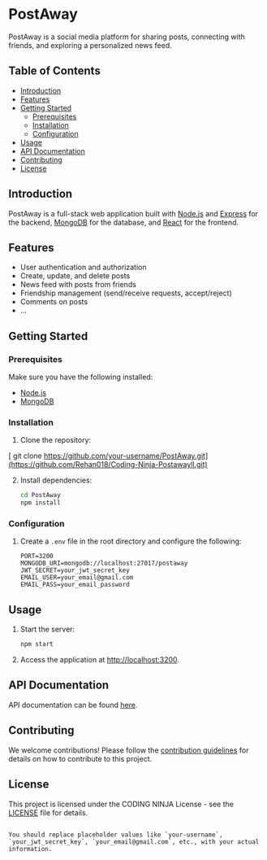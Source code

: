 
# PostAway

PostAway is a social media platform for sharing posts, connecting with friends, and exploring a personalized news feed.

## Table of Contents

- [Introduction](#introduction)
- [Features](#features)
- [Getting Started](#getting-started)
  - [Prerequisites](#prerequisites)
  - [Installation](#installation)
  - [Configuration](#configuration)
- [Usage](#usage)
- [API Documentation](#api-documentation)
- [Contributing](#contributing)
- [License](#license)

## Introduction

PostAway is a full-stack web application built with [Node.js](https://nodejs.org/) and [Express](https://expressjs.com/) for the backend, [MongoDB](https://www.mongodb.com/) for the database, and [React](https://reactjs.org/) for the frontend.

## Features

- User authentication and authorization
- Create, update, and delete posts
- News feed with posts from friends
- Friendship management (send/receive requests, accept/reject)
- Comments on posts
- ...

## Getting Started

### Prerequisites

Make sure you have the following installed:

- [Node.js](https://nodejs.org/)
- [MongoDB](https://www.mongodb.com/)

### Installation

1. Clone the repository:


  [ git clone https://github.com/your-username/PostAway.git](https://github.com/Rehan018/Coding-Ninja-Postawayll.git)

2. Install dependencies:

   ```bash
   cd PostAway
   npm install
   ```

### Configuration

1. Create a `.env` file in the root directory and configure the following:

   ```env
   PORT=3200
   MONGODB_URI=mongodb://localhost:27017/postaway
   JWT_SECRET=your_jwt_secret_key
   EMAIL_USER=your_email@gmail.com
   EMAIL_PASS=your_email_password
   ```

## Usage

1. Start the server:

   ```bash
   npm start
   ```

2. Access the application at [http://localhost:3200](http://localhost:3200).

## API Documentation

API documentation can be found [here](link-to-your-api-docs).

## Contributing

We welcome contributions! Please follow the [contribution guidelines](CONTRIBUTING.md) for details on how to contribute to this project.

## License

This project is licensed under the CODING NINJA License - see the [LICENSE](LICENSE) file for details.
```

You should replace placeholder values like `your-username`, `your_jwt_secret_key`, `your_email@gmail.com`, etc., with your actual information.

